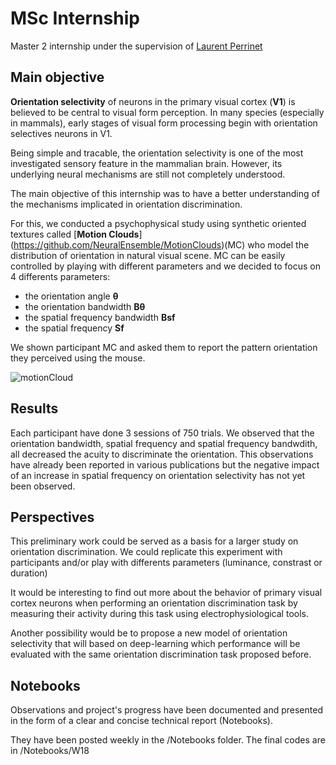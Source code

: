 # MSc Internship

Master 2 internship under the supervision of [Laurent Perrinet](https://github.com/laurentperrinet)


## Main objective

**Orientation selectivity** of neurons in the primary visual cortex (**V1**) is believed to be central to visual form perception. In many species (especially in mammals), early stages of visual form processing begin with orientation selectives neurons in V1.

Being simple and tracable, the orientation selectivity is one of the most investigated sensory feature in the mammalian brain. However, its underlying neural mechanisms are still not completely understood.

The main objective of this internship was to have a better understanding of the mechanisms implicated in orientation discrimination. 

For this, we conducted a psychophysical study using synthetic oriented textures called [**Motion Clouds**] (https://github.com/NeuralEnsemble/MotionClouds)(MC) who model the distribution of orientation in natural visual scene. MC can be easily controlled by playing with different parameters and we decided to focus on 4 differents parameters: 
- the orientation angle **θ**
- the orientation bandwidth **Bθ**
- the spatial frequency bandwidth **Bsf** 
- the spatial frequency **Sf**

We shown participant MC and  asked them to report the pattern orientation they perceived using the mouse. 

  ![motionCloud](/gif/grating.gif)


## Results

 Each participant have done 3 sessions of 750 trials.
 We observed that the orientation bandwidth, spatial frequency and spatial frequency bandwdith, all decreased the acuity to discriminate the orientation. This observations have already been reported in various publications but the negative impact of an increase in spatial frequency on orientation selectivity has not yet been observed.

## Perspectives

This preliminary work could be served as a basis for a larger study on orientation discrimination. We could replicate this experiment with participants and/or play with differents parameters (luminance, constrast or duration)

It would be interesting to find out more about the behavior of primary visual cortex neurons when performing an orientation discrimination task by measuring their activity during this task using electrophysiological tools.

Another possibility would be to propose a new model of orientation selectivity that will based on deep-learning which performance will be evaluated with the same orientation discrimination task proposed before.


## Notebooks

Observations and project's progress  have been documented and presented in the form of a clear and concise technical report (Notebooks). 

They have been posted weekly in the /Notebooks folder. The final codes are in /Notebooks/W18

                              
